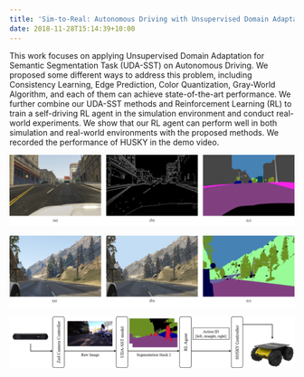 ```yaml
---
title: 'Sim-to-Real: Autonomous Driving with Unsupervised Domain Adaptation for Semantic Segmentation'
date: 2018-11-28T15:14:39+10:00
---
```


This work focuses on applying Unsupervised Domain Adaptation for Semantic Segmentation Task (UDA-SST) on Autonomous Driving. We proposed some different ways to address this problem, including Consistency Learning, Edge Prediction, Color Quantization, Gray-World Algorithm, and each of them can achieve state-of-the-art performance. We further combine our UDA-SST methods and Reinforcement Learning (RL) to train a self-driving RL agent in the simulation environment and conduct real-world experiments. We show that our RL agent can perform well in both simulation and real-world environments with the proposed methods. We recorded the performance of HUSKY in the demo video.

![](images/edge.png)

![](images/cq.png)

![](images/husky_pipline.png)